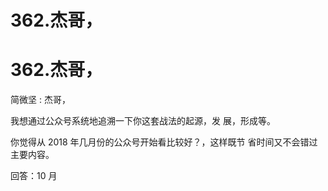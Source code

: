 # 362.杰哥，

# 362.杰哥，

简微坚 : 杰哥，

我想通过公众号系统地追溯一下你这套战法的起源，发 展，形成等。

你觉得从 2018 年几月份的公众号开始看比较好？，这样既节 省时间又不会错过主要内容。

回答：10 月